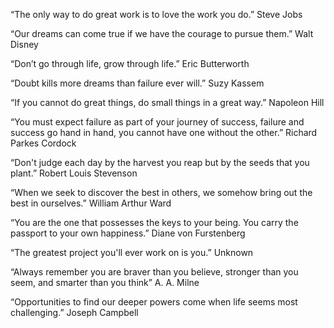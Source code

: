 “The only way to do great work is to love the work you do.”
Steve Jobs

“Our dreams can come true if we have the courage to pursue them.”
Walt Disney

“Don’t go through life, grow through life.”
Eric Butterworth

“Doubt kills more dreams than failure ever will.”
Suzy Kassem

“If you cannot do great things, do small things in a great way.”
Napoleon Hill

“You must expect failure as part of your journey of success, failure and success go hand in hand, you cannot have one without the other.”
Richard Parkes Cordock

“Don't judge each day by the harvest you reap but by the seeds that you plant.”
Robert Louis Stevenson

“When we seek to discover the best in others, we somehow bring out the best in ourselves.”
William Arthur Ward

“You are the one that possesses the keys to your being. You carry the passport to your own happiness.”
Diane von Furstenberg

“The greatest project you'll ever work on is you.”
Unknown

“Always remember you are braver than you believe, stronger than you seem, and smarter than you think”
A. A. Milne

“Opportunities to find our deeper powers come when life seems most challenging.”
Joseph Campbell
